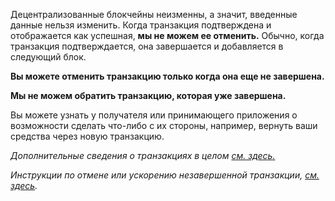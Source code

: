 Децентрализованные блокчейны неизменны, а значит, введенные данные нельзя изменить. Когда транзакция подтверждена и отображается как успешная, **мы не можем ее отменить.** Обычно, когда транзакция подтверждается, она завершается и добавляется в следующий блок. 


**Вы можете отменить транзакцию только когда она еще не завершена.**


**Мы не можем обратить транзакцию, которая уже завершена.**


Вы можете узнать у получателя или принимающего приложения о возможности сделать что-либо с их стороны, например, вернуть ваши средства через новую транзакцию.


*Дополнительные сведения о транзакциях в целом [см. здесь.](https://support.metamask.io/hc/en-us/articles/4410741657499-User-Guide-Transactions)*


*Инструкции по отмене или ускорению незавершенной транзакции, [см. здесь](https://support.metamask.io/hc/en-us/articles/360015489251-How-to-speed-up-or-cancel-a-pending-transaction).*


 


 

